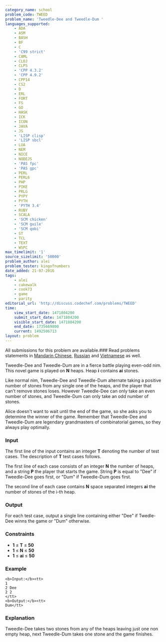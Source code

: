 ```yaml
---
category_name: school
problem_code: TWEED
problem_name: 'Tweedle-Dee and Tweedle-Dum '
languages_supported:
    - ADA
    - ASM
    - BASH
    - BF
    - C
    - 'C99 strict'
    - CAML
    - CLOJ
    - CLPS
    - 'CPP 4.3.2'
    - 'CPP 4.9.2'
    - CPP14
    - CS2
    - D
    - ERL
    - FORT
    - FS
    - GO
    - HASK
    - ICK
    - ICON
    - JAVA
    - JS
    - 'LISP clisp'
    - 'LISP sbcl'
    - LUA
    - NEM
    - NICE
    - NODEJS
    - 'PAS fpc'
    - 'PAS gpc'
    - PERL
    - PERL6
    - PHP
    - PIKE
    - PRLG
    - PYPY
    - PYTH
    - 'PYTH 3.4'
    - RUBY
    - SCALA
    - 'SCM chicken'
    - 'SCM guile'
    - 'SCM qobi'
    - ST
    - TCL
    - TEXT
    - WSPC
max_timelimit: '1'
source_sizelimit: '50000'
problem_author: alei
problem_tester: kingofnumbers
date_added: 21-07-2016
tags:
    - alei
    - cakewalk
    - cook73
    - game
    - parity
editorial_url: 'http://discuss.codechef.com/problems/TWEED'
time:
    view_start_date: 1471804200
    submit_start_date: 1471804200
    visible_start_date: 1471804200
    end_date: 1735669800
    current: 1492506713
layout: problem
---
```

All submissions for this problem are available.###  Read problems statements in [Mandarin Chinese](http://www.codechef.com/download/translated/COOK73/mandarin/TWEED.pdf), [Russian](http://www.codechef.com/download/translated/COOK73/russian/TWEED.pdf) and [Vietnamese](http://www.codechef.com/download/translated/COOK73/vietnamese/TWEED.pdf) as well.

Tweedle-Dee and Tweedle-Dum are in a fierce battle playing even-odd nim. This novel game is played on **N** heaps. Heap **i** contains **ai** stones.

Like normal nim, Tweedle-Dee and Tweedle-Dum alternate taking a positive number of stones from any single one of the heaps, and the player that can't remove stones loses. However Tweedle-Dee can only take an even number of stones, and Tweedle-Dum can only take an odd number of stones.

Alice doesn't want to wait until the end of the game, so she asks you to determine the winner of the game. Remember that Tweedle-Dee and Tweedle-Dum are legendary grandmasters of combinatorial games, so they always play optimally.

### Input

The first line of the input contains an integer **T** denoting the number of test cases. The description of **T** test cases follows.

The first line of each case consists of an integer **N** the number of heaps, and a string **P** the player that starts the game. String **P** is equal to "Dee" if Tweedle-Dee goes first, or "Dum" if Tweedle-Dum goes first.

The second line of each case contains **N** space separated integers **ai** the number of stones of the i-th heap.

### Output

For each test case, output a single line containing either "Dee" if Twedle-Dee winns the game or "Dum" otherwise.

### Constraints

- **1** ≤ **T** ≤ **50**
- **1** ≤ **N** ≤ **50**
- **1** ≤ **ai** ≤ **50**

### Example

```
<b>Input:</b><tt>
1
2 Dee
2 2
</tt>
<b>Output:</b><tt>
Dum</tt>

```
### Explanation

Tweedle-Dee takes two stones from any of the heaps leaving just one non empty heap, next Tweedle-Dum takes one stone and the game finishes.